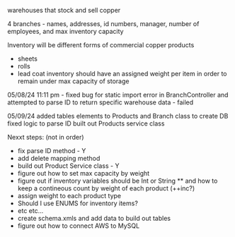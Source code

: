 warehouses that stock and sell copper

4 branches - names, addresses, id numbers,
manager, number of employees, and max inventory capacity

Inventory will be different forms of commercial copper products
- sheets
- rolls
- lead coat
inventory should have an assigned weight per item in order to remain under max capacity of storage

05/08/24 11:11 pm - fixed bug for static import error in BranchController
and attempted to parse ID to return specific warehouse data - failed

05/09/24
added tables elements to Products and Branch class to create DB
fixed logic to parse ID
built out Products service class

Nexxt steps: (not in order)
- fix parse ID method - Y
- add delete mapping method
- build out Product Service class - Y
- figure out how to set max capacity by weight
- figure out if inventory variables should be Int or String
** and how to keep a contineous count by weight of each product (++inc?)
- assign weight to each product type
- Should I use ENUMS for inventory items?
- etc etc...
- create schema.xmls and add data to build out tables
- figure out how to connect AWS to MySQL



